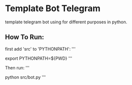 # Template Bot Telegram
template telegram bot using for different purposes in python.

## How To Run:
first add 'src' to 'PYTHONPATH':
'''

export PYTHONPATH=${PWD}
'''

Then run:
'''

python src/bot.py
'''




